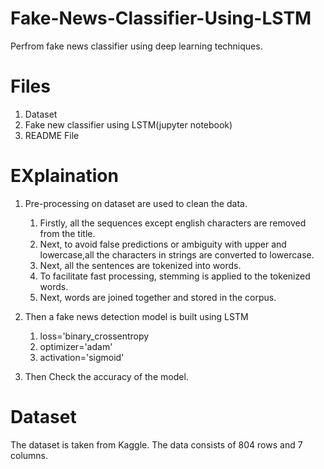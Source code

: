 # Fake-News-Classifier-Using-LSTM
Perfrom fake news classifier using deep learning techniques.

# Files
1. Dataset
2. Fake new classifier using LSTM(jupyter notebook)
3. README File

# EXplaination
1) Pre-processing on dataset are used to clean the data.
   1. Firstly, all the sequences except english characters are removed from the title.
   2. Next, to avoid false predictions or ambiguity with upper and lowercase,all the characters in strings are converted to lowercase.
   3. Next, all the sentences are tokenized into words.
   4. To facilitate fast processing, stemming is applied to the tokenized words.
   5. Next, words are joined together and stored in the corpus.

2) Then a fake news detection model is built using LSTM
   1. loss='binary_crossentropy
   2. optimizer='adam'
   3. activation='sigmoid'
4) Then Check the accuracy of the model.

# Dataset
The dataset is taken from Kaggle. The data consists of 804 rows and 7 columns.
